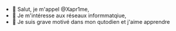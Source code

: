 - 👋 Salut, je m'appel @Xapr1me,
- 👀 Je m'intéresse aux réseaux informmatqiue,
- 🌱 Je suis grave motivé dans mon qutodien et j'aime apprendre

<!---
Xapr1me/Xapr1me is a ✨ special ✨ repository because its `README.md` (this file) appears on your GitHub profile.
You can click the Preview link to take a look at your changes.
--->
